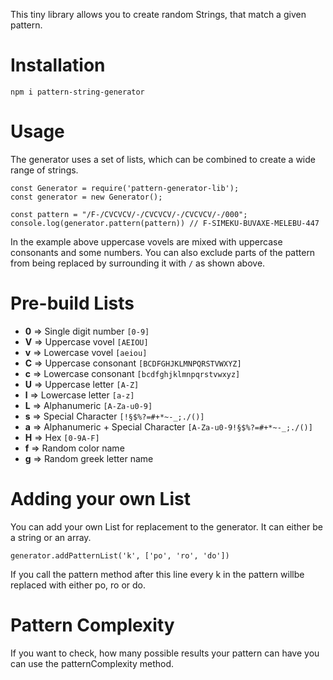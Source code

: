 This tiny library allows you to create random Strings, that match a given pattern.

# Installation
<code>npm i pattern-string-generator</code>

# Usage
The generator uses a set of lists, which can be combined to create a wide range of strings.
<pre><code>const Generator = require('pattern-generator-lib');
const generator = new Generator();

const pattern = "/F-/CVCVCV/-/CVCVCV/-/CVCVCV/-/000";
console.log(generator.pattern(pattern)) // F-SIMEKU-BUVAXE-MELEBU-447
</code></pre>

In the example above uppercase vovels are mixed with uppercase consonants and some numbers. You can also exclude parts of the pattern from being replaced by surrounding it with <code>/</code> as shown above. 

# Pre-build Lists
* **0** => Single digit number <code>[0-9]</code>
* **V** => Uppercase vovel <code>[AEIOU]</code>
* **v** => Lowercase vovel <code>[aeiou]</code>
* **C** => Uppercase consonant <code>[BCDFGHJKLMNPQRSTVWXYZ]</code>
* **c** => Lowercase consonant <code>[bcdfghjklmnpqrstvwxyz]</code>
* **U** => Uppercase letter <code>[A-Z]</code>
* **l** => Lowercase letter <code>[a-z]</code>
* **L** => Alphanumeric <code>[A-Za-u0-9]</code>
* **s** => Special Character <code>[!§$%?=#+*~-_;./()]</code>
* **a** => Alphanumeric + Special Character <code>[A-Za-u0-9!§$%?=#+*~-_;./()]</code>
* **H** => Hex <code>[0-9A-F]</code>
* **f** => Random color name
* **g** => Random greek letter name

# Adding your own List
You can add your own List for replacement to the generator. It can either be a string or an array.

<code>generator.addPatternList('k', ['po', 'ro', 'do'])</code>

If you call the pattern method after this line every k in the pattern willbe replaced with either po, ro or do.

# Pattern Complexity
If you want to check, how many possible results your pattern can have you can use the patternComplexity method.